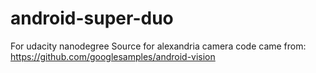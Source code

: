 # android-super-duo
For udacity nanodegree
Source for alexandria camera code came from: 
https://github.com/googlesamples/android-vision
